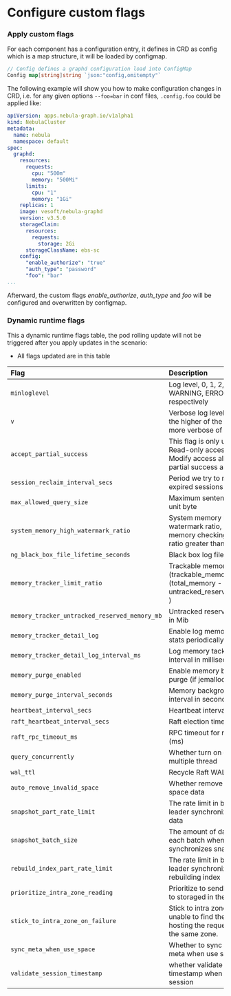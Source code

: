 # Configure custom flags

### Apply custom flags

For each component has a configuration entry, it defines in CRD as config which is a map structure, it will be loaded by configmap.
```go
// Config defines a graphd configuration load into ConfigMap
Config map[string]string `json:"config,omitempty"`
```

The following example will show you how to make configuration changes in CRD, i.e. for any given options `--foo=bar` in conf files, `.config.foo` could be applied like:

```yaml
apiVersion: apps.nebula-graph.io/v1alpha1
kind: NebulaCluster
metadata:
  name: nebula
  namespace: default
spec:
  graphd:
    resources:
      requests:
        cpu: "500m"
        memory: "500Mi"
      limits:
        cpu: "1"
        memory: "1Gi"
    replicas: 1
    image: vesoft/nebula-graphd
    version: v3.5.0
    storageClaim:
      resources:
        requests:
          storage: 2Gi
      storageClassName: ebs-sc
    config:
      "enable_authorize": "true"
      "auth_type": "password"
      "foo": "bar"
...
```

Afterward, the custom flags  _enable_authorize_, _auth_type_ and _foo_ will be configured and overwritten by configmap.

### Dynamic runtime flags

This a dynamic runtime flags table, the pod rolling update will not be triggered after you apply updates in the scenario:
- All flags updated are in this table

| Flag                                           | Description                                                                                              | Default    |
|:-----------------------------------------------|:---------------------------------------------------------------------------------------------------------|:-----------|
| `minloglevel`                                  | Log level, 0, 1, 2, 3 for INFO, WARNING, ERROR, FATAL respectively                                       | `0`        |
| `v`                                            | Verbose log level, 1, 2, 3, 4, the higher of the level, the more verbose of the logging                  | `0`        |
| `accept_partial_success`                       | This flag is only used for Read-only access, and Modify access always treats partial success as an error | `false`    |
| `session_reclaim_interval_secs`                | Period we try to reclaim expired sessions                                                                | `60`       |
| `max_allowed_query_size`                       | Maximum sentence length, unit byte                                                                       | `4194304`  |
| `system_memory_high_watermark_ratio`           | System memory high watermark ratio, cancel the memory checking when the ratio greater than 1.0           | `0.8`      |
| `ng_black_box_file_lifetime_seconds`           | Black box log files expire time                                                                          | `1800`     |
| `memory_tracker_limit_ratio`                   | Trackable memory ratio (trackable_memory / (total_memory - untracked_reserved_memory) )                  | `0.8`      |
| `memory_tracker_untracked_reserved_memory_mb`  | Untracked reserved memory in Mib                                                                         | `50`       |
| `memory_tracker_detail_log`                    | Enable log memory tracker stats periodically                                                             | `false`    |
| `memory_tracker_detail_log_interval_ms`        | Log memory tacker stats interval in milliseconds                                                         | `60000`    |
| `memory_purge_enabled`                         | Enable memory background purge (if jemalloc is used)                                                     | `true`     |
| `memory_purge_interval_seconds`                | Memory background purge interval in seconds                                                              | `10`       |
| `heartbeat_interval_secs`                      | Heartbeat interval in seconds                                                                            | `10`       |
| `raft_heartbeat_interval_secs`                 | Raft election timeout                                                                                    | `30`       |
| `raft_rpc_timeout_ms`                          | RPC timeout for raft client (ms)                                                                         | `500`      |
| `query_concurrently`                           | Whether turn on query in multiple thread                                                                 | `true`     |
| `wal_ttl`                                      | Recycle Raft WAL                                                                                         | `14400`    |
| `auto_remove_invalid_space`                    | Whether remove outdated space data                                                                       | `true`     |
| `snapshot_part_rate_limit`                     | The rate limit in bytes when leader synchronizes snapshot data                                           | `10485760` |
| `snapshot_batch_size`                          | The amount of data sent in each batch when leader synchronizes snapshot data                             | `1048576`  |
| `rebuild_index_part_rate_limit`                | The rate limit in bytes when leader synchronizes rebuilding index                                        | `4194304`  |
| `prioritize_intra_zone_reading`                | Prioritize to send read queries to storaged in the same zone                                             | `false`    |
| `stick_to_intra_zone_on_failure`               | Stick to intra zone routing if unable to find the storaged hosting the requested part in the same zone.  | `false`    |
| `sync_meta_when_use_space`                     | Whether to sync session to meta when use space                                                           | `false`    |
| `validate_session_timestamp`                   | whether validate the timestamp when update session                                                       | `true`     |
